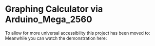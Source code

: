 # Graphing Calculator via Arduino_Mega_2560

To allow for more universal accessibility this project has been moved to: 
Meanwhile you can watch the demonstration here: 
